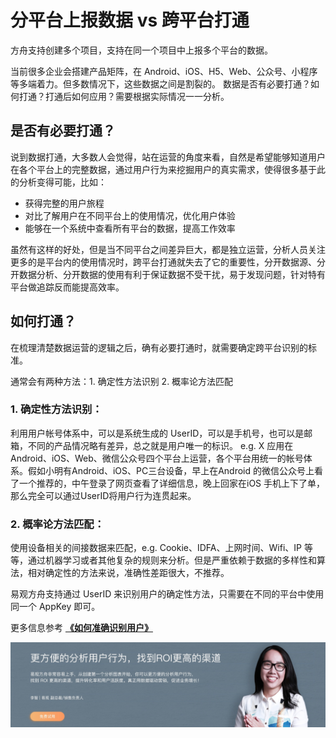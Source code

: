 # 分平台上报数据 vs 跨平台打通

方舟支持创建多个项目，支持在同一个项目中上报多个平台的数据。

当前很多企业会搭建产品矩阵，在 Android、iOS、H5、Web、公众号、小程序等多端着力。但多数情况下，这些数据之间是割裂的。 数据是否有必要打通？如何打通？打通后如何应用？需要根据实际情况一一分析。

## 是否有必要打通？

说到数据打通，大多数人会觉得，站在运营的角度来看，自然是希望能够知道用户在各个平台上的完整数据，通过用户行为来挖掘用户的真实需求，使得很多基于此的分析变得可能，比如：

* 获得完整的用户旅程
* 对比了解用户在不同平台上的使用情况，优化用户体验
* 能够在一个系统中查看所有平台的数据，提高工作效率

虽然有这样的好处，但是当不同平台之间差异巨大，都是独立运营，分析人员关注更多的是平台内的使用情况时，跨平台打通就失去了它的重要性，分开数据源、分开数据分析、分开数据的使用有利于保证数据不受干扰，易于发现问题，针对特有平台做追踪反而能提高效率。

## 如何打通？

在梳理清楚数据运营的逻辑之后，确有必要打通时，就需要确定跨平台识别的标准。

通常会有两种方法：1. 确定性方法识别 2. 概率论方法匹配

### 1. 确定性方法识别：

利用用户帐号体系中，可以是系统生成的 UserID，可以是手机号，也可以是邮箱，不同的产品情况略有差异，总之就是用户唯一的标识。 e.g. X 应用在 Android、iOS、Web、微信公众号四个平台上运营，各个平台用统一的帐号体系。假如小明有Android、iOS、PC三台设备，早上在Android 的微信公众号上看了一个推荐的，中午登录了网页查看了详细信息，晚上回家在iOS 手机上下了单，那么完全可以通过UserID将用户行为连贯起来。

### 2. 概率论方法匹配：

使用设备相关的间接数据来匹配，e.g. Cookie、IDFA、上网时间、Wifi、IP 等等，通过机器学习或者其他复杂的规则来分析。但是严重依赖于数据的多样性和算法，相对确定性的方法来说，准确性差距很大，不推荐。

易观方舟支持通过 UserID 来识别用户的确定性方法，只需要在不同的平台中使用同一个 AppKey 即可。

更多信息参考 [**《如何准确识别用户》**](integration-user-identify.md) 

![](../../.gitbook/assets/201901151711159657.jpg)


